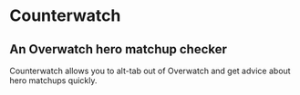 # Counterwatch
## An Overwatch hero matchup checker

Counterwatch allows you to alt-tab out of Overwatch and get advice about hero matchups quickly.
